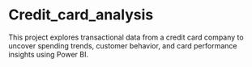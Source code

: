 # Credit_card_analysis
This project explores transactional data from a credit card company to uncover spending trends, customer behavior, and card performance insights using Power BI. 
